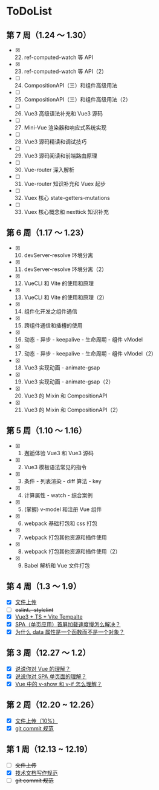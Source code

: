 # ToDoList

## 第 7 周（1.24 ～ 1.30）

- [x] 22. ref-computed-watch 等 API
- [x] 23. ref-computed-watch 等 API（2）
- [ ] 24. CompositionAPI（三）和组件高级用法
- [ ] 25. CompositionAPI（三）和组件高级用法（2）
- [ ] 26. Vue3 高级语法补充和 Vue3 源码
- [ ] 27. Mini-Vue 渲染器和响应式系统实现
- [ ] 28. Vue3 源码精读和调试技巧
- [ ] 29. Vue3 源码阅读和前端路由原理
- [ ] 30. Vue-router 深入解析
- [ ] 31. Vue-router 知识补充和 Vuex 起步
- [ ] 32. Vuex 核心 state-getters-mutations
- [ ] 33. Vuex 核心概念和 nexttick 知识补充

## 第 6 周（1.17 ～ 1.23）

- [x] 10. devServer-resolve 环境分离
- [x] 11. devServer-resolve 环境分离（2）
- [x] 12. VueCLI 和 Vite 的使用和原理
- [x] 13. VueCLI 和 Vite 的使用和原理（2）
- [x] 14. 组件化开发之组件通信
- [x] 15. 跨组件通信和插槽的使⽤
- [x] 16. 动态 - 异步 - keepalive - ⽣命周期 - 组件 vModel
- [x] 17. 动态 - 异步 - keepalive - ⽣命周期 - 组件 vModel（2）
- [x] 18. Vue3 实现动画 - animate-gsap
- [x] 19. Vue3 实现动画 - animate-gsap（2）
- [x] 20. Vue3 的 Mixin 和 CompositionAPI
- [x] 21. Vue3 的 Mixin 和 CompositionAPI（2）

## 第 5 周（1.10 ～ 1.16）

- [x] 1. 邂逅体验 Vue3 和 Vue3 源码
- [x] 2. Vue3 模板语法常见的指令
- [x] 3. 条件 - 列表渲染 - diff 算法 - key
- [x] 4. 计算属性 - watch - 综合案例
- [x] 5. (掌握) v-model 和注册 Vue 组件
- [x] 6. webpack 基础打包和 css 打包
- [x] 7. webpack 打包其他资源和插件使用
- [x] 8. webpack 打包其他资源和插件使用（2）
- [x] 9. Babel 解析和 Vue 文件打包

## 第 4 周（1.3 ～ 1.9）

- [x] [文件上传](https://github.com/Hongbusi/file-upload)
- [ ] ~~eslint、stylelint~~
- [x] [Vue3 + TS + Vite Tempalte](https://github.com/Hongbusi/create-app/tree/master/templates/vue3-ts-vite)
- [x] [SPA（单页应用）首屏加载速度慢怎么解决？](https://hongbusi.github.io/docs/interview/vue/first-page-time.html)
- [x] [为什么 data 属性是一个函数而不是一个对象？](https://hongbusi.github.io/docs/interview/vue/data.html)

## 第 3 周（12.27 ～ 1.2）

- [x] [说说你对 Vue 的理解？](https://hongbusi.github.io/docs/interview/vue/vue.html)
- [x] [说说你对 SPA 单页面的理解？](https://hongbusi.github.io/docs/interview/vue/spa.html)
- [x] [Vue 中的 v-show 和 v-if 怎么理解？](https://hongbusi.github.io/docs/interview/vue/show-if.html)

## 第 2 周（12.20 ~ 12.26）

- [x] [文件上传（10%）](https://github.com/Hongbusi/file-upload)
- [x] [git commit 规范](https://hongbusi.github.io/docs/blog/commitlint)

## 第 1 周（12.13 ~ 12.19）

- [ ] ~~文件上传~~
- [x] [技术文档写作规范](https://hongbusi.github.io/docs/blog/document-style-guide)
- [ ] ~~git commit 规范~~
